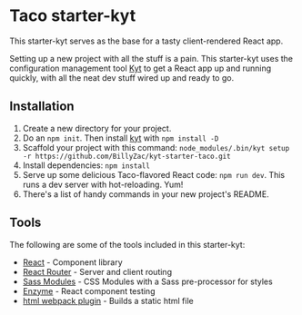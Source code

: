 # Taco starter-kyt

This starter-kyt serves as the base for a tasty client-rendered React app.

Setting up a new project with all the stuff is a pain. This starter-kyt uses the configuration management tool [Kyt](https://github.com/NYTimes/kyt) to get a React app up and running quickly, with all the neat dev stuff wired up and ready to go.

## Installation

1. Create a new directory for your project.
2. Do an `npm init`. Then install [kyt](https://github.com/NYTimes/kyt) with `npm install -D`
3. Scaffold your project with this command: `node_modules/.bin/kyt setup -r https://github.com/BillyZac/kyt-starter-taco.git`
4. Install dependencies: `npm install`
5. Serve up some delicious Taco-flavored React code: `npm run dev`. This runs a dev server with hot-reloading. Yum!
6. There's a list of handy commands in your new project's README.

## Tools

The following are some of the tools included in this starter-kyt:

- [React](https://facebook.github.io/react/) - Component library
- [React Router](https://github.com/reactjs/react-router) - Server and client routing
- [Sass Modules](https://github.com/css-modules/css-modules) - CSS Modules with a Sass pre-processor for styles
- [Enzyme](https://github.com/airbnb/enzyme) - React component testing
- [html webpack plugin](https://github.com/ampedandwired/html-webpack-plugin) - Builds a static html file
